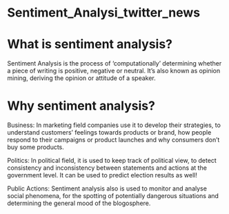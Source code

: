 # Sentiment_Analysi_twitter_news

# What is sentiment analysis?
Sentiment Analysis is the process of ‘computationally’ determining whether a piece of writing is positive, negative or neutral. It’s also known as opinion mining, deriving the opinion or attitude of a speaker.

# Why sentiment analysis?

Business: In marketing field companies use it to develop their strategies, to understand customers’ feelings towards products or brand, how people respond to their campaigns or product launches and why consumers don’t buy some
products.


Politics: In political field, it is used to keep track of political view, to detect consistency and inconsistency between statements and actions at the government level. It can be used to predict election results as well!


Public Actions: Sentiment analysis also is used to monitor and analyse social phenomena, for the spotting of potentially dangerous situations and determining the general mood of the blogosphere.
